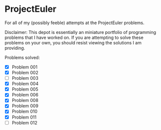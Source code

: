 ProjectEuler
============

For all of my (possibly feeble) attempts at the ProjectEuler problems.  

Disclaimer: This depot is essentially an miniature portfolio of programming problems that I have worked on. 
If you are attempting to solve these problems on your own, you should resist viewing the solutions I am providing.
  
Problems solved:
- [x] Problem 001
- [x] Problem 002
- [ ] Problem 003
- [x] Problem 004
- [x] Problem 005
- [x] Problem 006
- [x] Problem 008
- [x] Problem 009
- [x] Problem 010
- [x] Problem 011
- [ ] Problem 012

